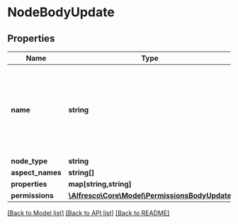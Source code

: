 # NodeBodyUpdate

## Properties
Name | Type | Description | Notes
------------ | ------------- | ------------- | -------------
**name** | **string** | The name must not contain spaces or the following special characters: * \&quot; &lt; &gt; \\ / ? : and |. The character . must not be used at the end of the name. | [optional] 
**node_type** | **string** |  | [optional] 
**aspect_names** | **string[]** |  | [optional] 
**properties** | **map[string,string]** |  | [optional] 
**permissions** | [**\Alfresco\Core\Model\PermissionsBodyUpdate**](PermissionsBodyUpdate.md) |  | [optional] 

[[Back to Model list]](../README.md#documentation-for-models) [[Back to API list]](../README.md#documentation-for-api-endpoints) [[Back to README]](../README.md)


